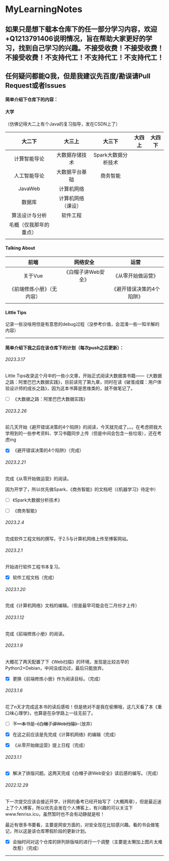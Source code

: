 # MyLearningNotes

## 如果只是想下载本仓库下的任一部分学习内容，欢迎+Q1213791406说明情况，旨在帮助大家更好的学习，找到自己学习的兴趣。不接受收费！不接受收费！不接受收费！不支持代工！不支持代工！不支持代工！

## 任何疑问都能Q我，但是我建议先百度/勘误请Pull Request或者Issues

#### 简单介绍下仓库下的内容：

#### 大学

（仿佛记得大二上有个Java的复习指导，发在CSDN上了）

|         大二下         |       大三上       |       大三下        | 大四上 | 大四下 |
| :--------------------: | :----------------: | :-----------------: | :----: | :----: |
|      计算智能导论      |   大数据存储技术   | Spark大数据分析技术 |        |        |
|      人工智能导论      |   大数据平台基础   |      商务智能       |        |        |
|        JavaWeb         |     计算机网络     |                     |        |        |
|         数据库         | 计算机网络（课设） |                     |        |        |
|     算法设计与分析     |      软件工程      |                     |        |        |
| 毛概（仅我那年的重点） |                    |                     |        |        |
|                        |                    |                     |        |        |



#### Talking About

|            前端            |      网络安全       |           运营            |
| :------------------------: | :-----------------: | :-----------------------: |
|          关于Vue           | 《白帽子讲Web安全》 |    《从零开始做运营》     |
| 《前端修炼小册》（无内容） |                     | 《避开错误决策的4个陷阱》 |
|                            |                     |                           |



#### Little Tips

记录一些没啥用但是有意思的debug过程（没参考价值，会混淆一些一知半解的内容）



------

#### 简单介绍下我之后在该仓库下的计划（每次push之后更新）：



###### 2023.3.17

Little Tips收录这个月中的一些小文章，开始正式阅读大数据类书籍——《大数据之路：阿里巴巴大数据实践》，目前读完了第九章，同时在读《破茧成蝶：用户体验设计师的成长之路》，因为这本书算是思维类的，就不做笔记了。

- [ ] 《大数据之路：阿里巴巴大数据实践》



###### 2023.2.26

前几天开始《避开错误决策的4个陷阱》的阅读，今天就完成了。。。在考虑把我大学用到的一些参考资料、学习书籍同步上传（但是中间会包含一些垃圾），还在考虑ing

- [x] 《避开错误决策的4个陷阱》（完成）



###### 2023.2.21

完成《从零开始做运营》的阅读。

因为开学了，所以优先做Spark、《商务智能》的文档吧（《机器学习》待定中）

- [ ] 《Spark大数据分析技术》
- [ ] 《商务智能》



###### 2023.2.4

完成软件工程文档的撰写。于2.5与计算机网络上传至博客网站。



###### 2023.2.1

开始进行软件工程书本复习。

- [x] 软件工程文档（完成）



###### 2023.1.20

完成《计算机网络》文档的编辑。（但是最早可能会在二月份才上传）



###### 2023.1.12

完成《前端修炼小册》的阅读。



###### 2023.1.9

大概花了两天配置了下《Web扫描》的环境，发现是比较古早的Python2+Debian，中间没成功过，最后只能放弃。

- [x] 更换《前端修炼小册》作为阅读目标。（完成）



###### 2023.1.6

花了n天才完成这本书的读后感啦！但是绝对不是我在偷懒哦，这几天看了本《重口味心理学》，也算是在杂学路上一往无前了。

- [ ] ~~下一本书是《白帽子讲Web扫描》~~（放弃）
- [x] 在这之前应该是先完成《计算机网络》的编辑（完成）
- [x] 《从零开始做运营》提上日程（完成）



###### 2023.1.1

- [x] 解决了排版问题。这两天完成《白帽子讲Web安全》读后感的编写。（完成）



###### 2022.12.29

下一次提交应该会接近开学，计网的备考已经开始写了（大概两章），但是最近迷上了个人博客，所以优先会发在个人博客上，有兴趣的可以关注下www.fenrisx.icu，虽然暂时也不会有动静就是啦！

最近有很多书要看，主要是网安方面的，对安全现在比较感兴趣。看的书会做笔记，所以这是该仓库寒假阶段的更新计划。

- [X] 会抽时间对这个仓库的排列排版啥的进行一个调整（主要是太懒加上图片太难改惹）（完成）

------

